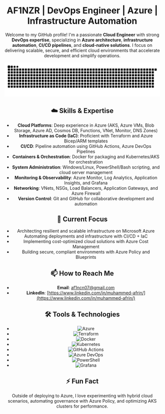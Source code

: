 <div align="center">
  
# AF1NZR | DevOps Engineer | Azure | Infrastructure Automation

Welcome to my GitHub profile! I'm a passionate **Cloud Engineer** with strong **DevOps expertise**, specializing in **Azure architecture**, **infrastructure automation**, **CI/CD pipelines**, and **cloud-native solutions**. I focus on delivering scalable, secure, and efficient cloud environments that accelerate development and simplify operations.

![snake gif](https://github.com/af1nzr/af1nzr/blob/output/github-snake-dark.svg)


## ☁️ Skills & Expertise

- **Cloud Platforms**: Deep experience in Azure (AKS, Azure VMs, Blob Storage, Azure AD, Cosmos DB, Functions, VNet, Monitor, DNS Zones)
- **Infrastructure as Code (IaC)**: Proficient with Terraform and Azure Bicep/ARM templates
- **CI/CD**: Pipeline automation using GitHub Actions, Azure DevOps Pipelines
- **Containers & Orchestration**: Docker for packaging and Kubernetes/AKS for orchestration
- **System Administration**: Windows/Linux, PowerShell/Bash scripting, and cloud server management
- **Monitoring & Observability**: Azure Monitor, Log Analytics, Application Insights, and Grafana
- **Networking**: VNets, NSGs, Load Balancers, Application Gateways, and Azure Firewall
- **Version Control**: Git and GitHub for collaborative development and automation

## 🚀 Current Focus

- Architecting resilient and scalable infrastructure on Microsoft Azure
- Automating deployments and infrastructure with CI/CD + IaC
- Implementing cost-optimized cloud solutions with Azure Cost Management
- Building secure, compliant environments with Azure Policy and Blueprints

## 📫 How to Reach Me

- **Email**: [af1ncn07@gmail.com](mailto:af1ncn07@gmail.com)
- **LinkedIn**: [https://www.linkedin.com/in/muhammed-afrin/](https://www.linkedin.com/in/muhammed-afrin/)

## 🛠️ Tools & Technologies

- ![Azure](https://img.shields.io/badge/-Azure-0078D4?style=for-the-badge&logo=microsoft-azure)
- ![Terraform](https://img.shields.io/badge/-Terraform-623CE4?style=for-the-badge&logo=terraform)
- ![Docker](https://img.shields.io/badge/-Docker-2496ED?style=for-the-badge&logo=docker)
- ![Kubernetes](https://img.shields.io/badge/-Kubernetes-326CE5?style=for-the-badge&logo=kubernetes)
- ![GitHub Actions](https://img.shields.io/badge/-GitHub%20Actions-2088FF?style=for-the-badge&logo=githubactions)
- ![Azure DevOps](https://img.shields.io/badge/-Azure%20DevOps-0078D7?style=for-the-badge&logo=azure-devops)
- ![PowerShell](https://img.shields.io/badge/-PowerShell-5391FE?style=for-the-badge&logo=powershell)
- ![Grafana](https://img.shields.io/badge/-Grafana-F46800?style=for-the-badge&logo=grafana)

## ⚡ Fun Fact

Outside of deploying to Azure, I love experimenting with hybrid cloud scenarios, automating governance with Azure Policy, and optimizing AKS clusters for performance.

</div>
